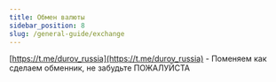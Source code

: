 ```yaml
---
title: Обмен валюты
sidebar_position: 8
slug: /general-guide/exchange
---
```


[https://t.me/durov_russia](https://t.me/durov_russia) - Поменяем как сделаем обменник, не забудьте ПОЖАЛУЙСТА